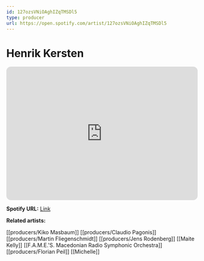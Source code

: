 ```yaml
---
id: 127ozsVNiOAghIZqTMSDl5
type: producer
url: https://open.spotify.com/artist/127ozsVNiOAghIZqTMSDl5
---
```

# Henrik Kersten

<iframe style="border-radius:12px" src="https://open.spotify.com/embed/artist/127ozsVNiOAghIZqTMSDl5" width="100%" height="352" frameBorder="0" allowfullscreen="" allow="autoplay; clipboard-write; encrypted-media; fullscreen; picture-in-picture" loading="lazy"></iframe>

**Spotify URL:** [Link](https://open.spotify.com/artist/127ozsVNiOAghIZqTMSDl5)

**Related artists:**

[[producers/Kiko Masbaum]]
[[producers/Claudio Pagonis]]
[[producers/Martin Fliegenschmidt]]
[[producers/Jens Rodenberg]]
[[Maite Kelly]]
[[F.A.M.E.'S. Macedonian Radio Symphonic Orchestra]]
[[producers/Florian Peil]]
[[Michelle]]
